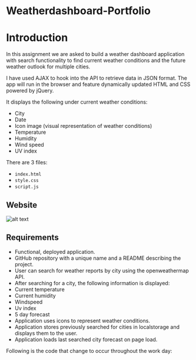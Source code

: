 # Weatherdashboard-Portfolio
# Introduction

In this assignment we are asked to build a weather dashboard application with search functionality to find current weather conditions and the future weather outlook for multiple cities.

I have used AJAX to hook into the API to retrieve data in JSON format. The app will run in the browser and feature dynamically updated HTML and CSS powered by jQuery.

It displays the following under current weather conditions:
* City
* Date
* Icon image (visual representation of weather conditions)
* Temperature
* Humidity
* Wind speed
* UV index

There are 3 files:

* `index.html`
* `style.css`
* `script.js`

## Website

![alt text](https://github.com/orenamema/Weatherdashboard/raw/master/assets/images/weather.gif)

## Requirements

* Functional, deployed application.
* GitHub repository with a unique name and a README describing the project.
* User can search for weather reports by city using the openweathermap API.
* After searching for a city, the following information is displayed:
* Current temperature
* Current humidity
* Windspeed
* Uv index
* 5 day forecast
* Application uses icons to represent weather conditions.
* Application stores previously searched for cities in localstorage and displays them to the user.
* Application loads last searched city forecast on page load.

Following is the code that change to occur throughout the work day:
